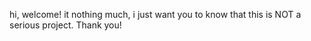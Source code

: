 hi, welcome!
it nothing much, i just want you to know that this is NOT a serious project. Thank you!
